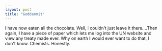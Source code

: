 ```yaml
---
layout: post
title: "Goddammit"
---
```

I have now eaten all the chocolate. Well, I couldn't just leave it
there....Then again, I have a piece of paper which lets me log into the UN
website and view any treaty made ever. Why on earth I would ever want to do
that, I don't know. Chemists. Honestly.
